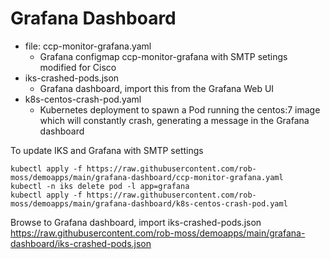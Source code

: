 # Grafana Dashboard

* file: ccp-monitor-grafana.yaml
    * Grafana configmap ccp-monitor-grafana with SMTP setings modified for Cisco
* iks-crashed-pods.json
    * Grafana dashboard, import this from the Grafana Web UI
* k8s-centos-crash-pod.yaml
    * Kubernetes deployment to spawn a Pod running the centos:7 image which will constantly crash, generating a message in the Grafana dashboard

To update IKS and Grafana with SMTP settings
```
kubectl apply -f https://raw.githubusercontent.com/rob-moss/demoapps/main/grafana-dashboard/ccp-monitor-grafana.yaml
kubectl -n iks delete pod -l app=grafana
kubectl apply -f https://raw.githubusercontent.com/rob-moss/demoapps/main/grafana-dashboard/k8s-centos-crash-pod.yaml
```

Browse to Grafana dashboard, import iks-crashed-pods.json
https://raw.githubusercontent.com/rob-moss/demoapps/main/grafana-dashboard/iks-crashed-pods.json
